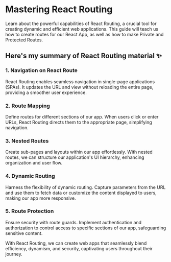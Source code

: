 # Mastering React Routing

Learn about the powerful capabilities of React Routing, a crucial tool for creating dynamic and efficient web applications. This guide will teach us how to create routes for our React App, as well as how to make Private and Protected Routes.
## Here's my summary of React Routing material :sparkles:

### 1. Navigation on React Route
React Routing enables seamless navigation in single-page applications (SPAs). It updates the URL and view without reloading the entire page, providing a smoother user experience.

### 2. Route Mapping 
Define routes for different sections of our app. When users click or enter URLs, React Routing directs them to the appropriate page, simplifying navigation.

### 3. Nested Routes
Create sub-pages and layouts within our app effortlessly. With nested routes, we can structure our application's UI hierarchy, enhancing organization and user flow.

### 4. Dynamic Routing
Harness the flexibility of dynamic routing. Capture parameters from the URL and use them to fetch data or customize the content displayed to users, making our app more responsive.

### 5. Route Protection
Ensure security with route guards. Implement authentication and authorization to control access to specific sections of our app, safeguarding sensitive content.

With React Routing, we can create web apps that seamlessly blend efficiency, dynamism, and security, captivating users throughout their journey.